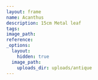 ```yaml
---
layout: frame
name: Acanthus
description: 15cm Metal leaf
tags:
image_path:
reference:
_options:
  layout:
    hidden: true
  image_path:
    uploads_dir: uploads/antique
---
```

